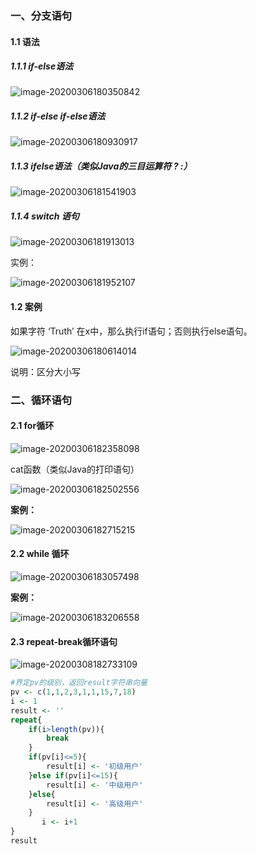 ### 一、分支语句

#### 1.1 语法

##### 1.1.1 if-else语法

![image-20200306180350842](https://gitee.com/cgntiger/blogImage/raw/master/img/20200401022527.png)

##### 1.1.2 if-else if-else语法

![image-20200306180930917](https://gitee.com/cgntiger/blogImage/raw/master/img/20200401022528.png)

##### 1.1.3 ifelse语法（类似Java的三目运算符 ? :）

![image-20200306181541903](https://gitee.com/cgntiger/blogImage/raw/master/img/20200401022529.png)

##### 1.1.4 switch 语句

![image-20200306181913013](https://gitee.com/cgntiger/blogImage/raw/master/img/20200401022530.png)

实例：

![image-20200306181952107](https://gitee.com/cgntiger/blogImage/raw/master/img/20200401022531.png)



#### 1.2 案例

如果字符 ‘Truth’ 在x中，那么执行if语句；否则执行else语句。

![image-20200306180614014](https://gitee.com/cgntiger/blogImage/raw/master/img/20200401022532.png)

说明：区分大小写



### 二、循环语句

#### 2.1 for循环

![image-20200306182358098](https://gitee.com/cgntiger/blogImage/raw/master/img/20200401022533.png)

cat函数（类似Java的打印语句）

![image-20200306182502556](https://gitee.com/cgntiger/blogImage/raw/master/img/20200401022534.png)

**案例：**

![image-20200306182715215](https://gitee.com/cgntiger/blogImage/raw/master/img/20200401022535.png)

#### 2.2 while 循环

![image-20200306183057498](https://gitee.com/cgntiger/blogImage/raw/master/img/20200401022536.png)

**案例：**

![image-20200306183206558](https://gitee.com/cgntiger/blogImage/raw/master/img/20200401022537.png) 

#### 2.3 repeat-break循环语句

![image-20200308182733109](https://gitee.com/cgntiger/blogImage/raw/master/img/20200401022538.png)

```R
#界定pv的级别，返回result字符串向量
pv <- c(1,1,2,3,1,1,15,7,18)
i <- 1
result <- ''
repeat{
    if(i>length(pv)){
        break
    }
    if(pv[i]<=5){
        result[i] <- '初级用户'
    }else if(pv[i]<=15){
        result[i] <- '中级用户'
    }else{
        result[i] <- '高级用户'
    }
       i <- i+1
}
result
```

